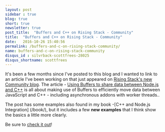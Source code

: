 ```yaml
---
layout: post
sidebar : true
blog: true
short: true
newsletter: true
post_title:  "Buffers and C++ on Rising Stack - Community"
title:  "Buffers and C++ on Rising Stack - Community"
date:   2016-10-26 15:40:56
permalink: /buffers-and-c-on-rising-stack-community/
name: buffers-and-c-on-rising-stack-community
disqus_id : silvrback-scottfrees-28025
disqus_shortname: scottfrees
---
```

It's been a few months since I've posted to this blog and I  wanted to link to an article  I've been working on that just appeared on [Rising Stack's new Community blog](https://community.risingstack.com/).  The article - [Using Buffers to share data between Node.js and C++](https://community.risingstack.com/using-buffers-node-js-c-plus-plus/) is all about making use of Buffers to efficiently move data between JavaScript and C++ - including asynchronous addons with worker threads..  
<!--more-->
The post has some examples also found in my book -[C++ and Node.js Integration] (/book/), but it includes a few **new examples** that I think show the basics a little more clearly.

Be sure to [check it out](https://community.risingstack.com/using-buffers-node-js-c-plus-plus/)! 